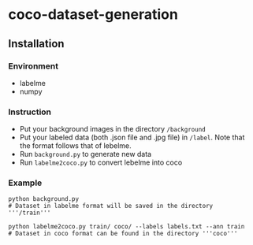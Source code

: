 # coco-dataset-generation

## Installation

### Environment

- labelme
- numpy

### Instruction

- Put your background images in the directory ```/background```
- Put your labeled data (both .json file and .jpg file) in ```/label```. Note that the format follows that of lebelme.
- Run ```background.py``` to generate new data
- Run ```labelme2coco.py``` to convert lebelme into coco

### Example
```shell
python background.py
# Dataset in labelme format will be saved in the directory '''/train'''

python labelme2coco.py train/ coco/ --labels labels.txt --ann train
# Dataset in coco format can be found in the directory '''coco'''
```
